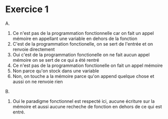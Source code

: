# Exercice 1
A.
1. Ce n'est pas de la programmation fonctionnelle car on fait un appel mémoire en appellant une variable en dehors de la fonction
2. C'est de la programmation fonctionelle, on se sert de l'entrée et on renvoie directement
3. Oui c'est de la programmation fonctionelle on ne fait aucun appel mémoire on se sert de ce qui a été rentré
4. Ce n'est pas de la programmation fonctionelle on fait un appel mémoire 
5. Non parce qu'on stock dans une variable
6. Non, on touche a la mémoire parce qu'on append quelque chose et aussi on ne renvoie rien

B.
1. Oui le paradigme fonctionnel est respecté ici, aucune écriture sur la mémoire et aussi aucune recheche de fonction en dehors de ce qui est entré.